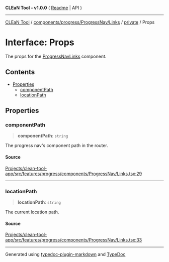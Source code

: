 **CLEaN Tool - v1.0.0** ( [Readme](../../../../../../README.md) \| API )

***

[CLEaN Tool](../../../../../../modules.md) / [components/progress/ProgressNav/Links](../../README.md) / [private](../README.md) / Props

# Interface: Props

The props for the [ProgressNavLinks](../../functions/ProgressNavLinks.md) component.

## Contents

- [Properties](Props.md#properties)
  - [componentPath](Props.md#componentpath)
  - [locationPath](Props.md#locationpath)

## Properties

### componentPath

> **componentPath**: `string`

The progress nav's component path in the router.

#### Source

[Projects/clean-tool-app/src/features/progress/components/ProgressNav/Links.tsx:29](https://github.com/yuckyh/clean-tool-app/)

***

### locationPath

> **locationPath**: `string`

The current location path.

#### Source

[Projects/clean-tool-app/src/features/progress/components/ProgressNav/Links.tsx:33](https://github.com/yuckyh/clean-tool-app/)

***

Generated using [typedoc-plugin-markdown](https://www.npmjs.com/package/typedoc-plugin-markdown) and [TypeDoc](https://typedoc.org/)
